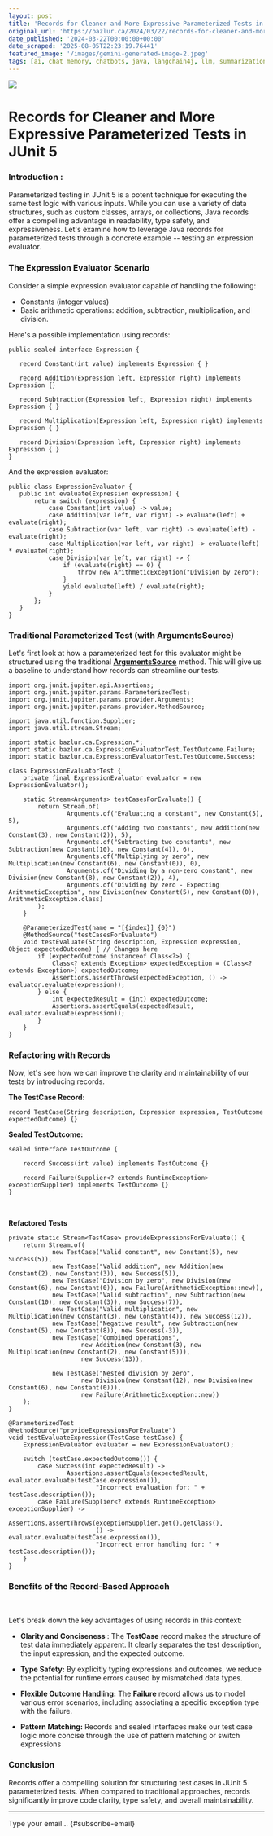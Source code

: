 ```yaml
---
layout: post
title: 'Records for Cleaner and More Expressive Parameterized Tests in JUnit 5'
original_url: 'https://bazlur.ca/2024/03/22/records-for-cleaner-and-more-expressive-parameterized-tests-in-junit-5/'
date_published: '2024-03-22T00:00:00+00:00'
date_scraped: '2025-08-05T22:23:19.76441'
featured_image: '/images/gemini-generated-image-2.jpeg'
tags: [ai, chat memory, chatbots, java, langchain4j, llm, summarization, token management, devotion, gratitude, humility, islamic pilgrimage, madinah, makkah, messenger muhammad %ef%b7%ba, rawda, sacred cities, spiritual journey, umrah, unity, bash alternative, cli script, command line, dark mode, developer tools, java 11, java 21, java cli, java code, java development, java execution, java features, java scripting, java shebang, java shell script, java tips, java tricks, java tutorial, shebang, terminal script, architecture, bicycle friendly, big ben, buckingham palace, city exploration, conference, copenhagen, cultural experiences, developer festivals, europe, family bonding, family reunion, frederiksborg castle, helsingborg, here are some recommended tags for your trip report london, history, karnan castle, nyhavn, old cities, personal journey, prime meridian, professional highlights, scandinavia, tivoli gardens, travel, travel blog, automation, cli, devops, github, jbang, picocli, releasenotes, tutorial, foreign function memory api, jep 471, memory management, security, sun misc unsafe, varhandle, code efficiency, code readability, coding best practices, core java, java enhancements, java programming, jep 455, modern java, order processing, primitive type, programming tips, software development, sure here are some tags for your article java, switch expressions, switch pattern, switch statement, jep, main, println, clarity, cleaner code, error handling, expressiveness, java records, junit 5, maintainability, parameterized testing, test cases, type safety, baby, dhaka, homecoming, new job]
---
```


![](images/gemini-generated-image-2.jpeg)

Records for Cleaner and More Expressive Parameterized Tests in JUnit 5
======================================================================

### **Introduction** :

Parameterized testing in JUnit 5 is a potent technique for executing the same test logic with various inputs. While you can use a variety of data structures, such as custom classes, arrays, or collections, Java records offer a compelling advantage in readability, type safety, and expressiveness. Let's examine how to leverage Java records for parameterized tests through a concrete example -- testing an expression evaluator.

### The Expression Evaluator Scenario

Consider a simple expression evaluator capable of handling the following:

* Constants (integer values)
* Basic arithmetic operations: addition, subtraction, multiplication, and division.

Here's a possible implementation using records:

```
public sealed interface Expression {

   record Constant(int value) implements Expression { }

   record Addition(Expression left, Expression right) implements Expression {}

   record Subtraction(Expression left, Expression right) implements Expression { }

   record Multiplication(Expression left, Expression right) implements Expression { }

   record Division(Expression left, Expression right) implements Expression { }
}
```

And the expression evaluator:   

```
public class ExpressionEvaluator {
   public int evaluate(Expression expression) {
       return switch (expression) {
           case Constant(int value) -> value;
           case Addition(var left, var right) -> evaluate(left) + evaluate(right);
           case Subtraction(var left, var right) -> evaluate(left) - evaluate(right);
           case Multiplication(var left, var right) -> evaluate(left) * evaluate(right);
           case Division(var left, var right) -> {
               if (evaluate(right) == 0) {
                   throw new ArithmeticException("Division by zero");
               }
               yield evaluate(left) / evaluate(right);
           }
       };
   }
}
```

### **Traditional Parameterized Test (with ArgumentsSource)**

Let's first look at how a parameterized test for this evaluator might be structured using the traditional [**ArgumentsSource**](https://junit.org/junit5/docs/5.10.2/api/org.junit.jupiter.params/org/junit/jupiter/params/provider/ArgumentsSource.html) method. This will give us a baseline to understand how records can streamline our tests.

```
import org.junit.jupiter.api.Assertions;
import org.junit.jupiter.params.ParameterizedTest;
import org.junit.jupiter.params.provider.Arguments;
import org.junit.jupiter.params.provider.MethodSource;

import java.util.function.Supplier;
import java.util.stream.Stream;

import static bazlur.ca.Expression.*;
import static bazlur.ca.ExpressionEvaluatorTest.TestOutcome.Failure;
import static bazlur.ca.ExpressionEvaluatorTest.TestOutcome.Success;

class ExpressionEvaluatorTest {
    private final ExpressionEvaluator evaluator = new ExpressionEvaluator();

    static Stream<Arguments> testCasesForEvaluate() {
        return Stream.of(
                Arguments.of("Evaluating a constant", new Constant(5), 5),
                Arguments.of("Adding two constants", new Addition(new Constant(3), new Constant(2)), 5),
                Arguments.of("Subtracting two constants", new Subtraction(new Constant(10), new Constant(4)), 6),
                Arguments.of("Multiplying by zero", new Multiplication(new Constant(6), new Constant(0)), 0),
                Arguments.of("Dividing by a non-zero constant", new Division(new Constant(8), new Constant(2)), 4),
                Arguments.of("Dividing by zero - Expecting ArithmeticException", new Division(new Constant(5), new Constant(0)), ArithmeticException.class)
        );
    }

    @ParameterizedTest(name = "[{index}] {0}")
    @MethodSource("testCasesForEvaluate")
    void testEvaluate(String description, Expression expression, Object expectedOutcome) { // Changes here
        if (expectedOutcome instanceof Class<?>) {
            Class<? extends Exception> expectedException = (Class<? extends Exception>) expectedOutcome;
            Assertions.assertThrows(expectedException, () -> evaluator.evaluate(expression));
        } else {
            int expectedResult = (int) expectedOutcome;
            Assertions.assertEquals(expectedResult, evaluator.evaluate(expression));
        }
    }
}
```

### **Refactoring with Records**

Now, let's see how we can improve the clarity and maintainability of our tests by introducing records.

**The TestCase Record:**

```
record TestCase(String description, Expression expression, TestOutcome expectedOutcome) {}
```

**Sealed TestOutcome:**

```
sealed interface TestOutcome {

    record Success(int value) implements TestOutcome {}

    record Failure(Supplier<? extends RuntimeException> exceptionSupplier) implements TestOutcome {}
}
```

<br />

**Refactored Tests**   

```
private static Stream<TestCase> provideExpressionsForEvaluate() {
    return Stream.of(
            new TestCase("Valid constant", new Constant(5), new Success(5)),
            new TestCase("Valid addition", new Addition(new Constant(2), new Constant(3)), new Success(5)),
            new TestCase("Division by zero", new Division(new Constant(6), new Constant(0)), new Failure(ArithmeticException::new)),
            new TestCase("Valid subtraction", new Subtraction(new Constant(10), new Constant(3)), new Success(7)),
            new TestCase("Valid multiplication", new Multiplication(new Constant(3), new Constant(4)), new Success(12)),
            new TestCase("Negative result", new Subtraction(new Constant(5), new Constant(8)), new Success(-3)),
            new TestCase("Combined operations",
                    new Addition(new Constant(3), new Multiplication(new Constant(2), new Constant(5))),
                    new Success(13)),

            new TestCase("Nested division by zero",
                    new Division(new Constant(12), new Division(new Constant(6), new Constant(0))),
                    new Failure(ArithmeticException::new))
    );
}

@ParameterizedTest
@MethodSource("provideExpressionsForEvaluate")
void testEvaluateExpression(TestCase testCase) {
    ExpressionEvaluator evaluator = new ExpressionEvaluator();

    switch (testCase.expectedOutcome()) {
        case Success(int expectedResult) ->
                Assertions.assertEquals(expectedResult, evaluator.evaluate(testCase.expression()),
                        "Incorrect evaluation for: " + testCase.description());
        case Failure(Supplier<? extends RuntimeException> exceptionSupplier) ->
                Assertions.assertThrows(exceptionSupplier.get().getClass(),
                        () -> evaluator.evaluate(testCase.expression()),
                        "Incorrect error handling for: " + testCase.description());
    }
}
```

### Benefits of the Record-Based Approach

<br />

Let's break down the key advantages of using records in this context:

* **Clarity and Conciseness** : The **TestCase** record makes the structure of test data immediately apparent. It clearly separates the test description, the input expression, and the expected outcome.

<!-- -->

* **Type Safety:** By explicitly typing expressions and outcomes, we reduce the potential for runtime errors caused by mismatched data types.

<!-- -->

* **Flexible Outcome Handling:** The **Failure** record allows us to model various error scenarios, including associating a specific exception type with the failure.

<!-- -->

* **Pattern Matching:** Records and sealed interfaces make our test case logic more concise through the use of pattern matching or switch expressions

### Conclusion

Records offer a compelling solution for structuring test cases in JUnit 5 parameterized tests. When compared to traditional approaches, records significantly improve code clarity, type safety, and overall maintainability.

*** ** * ** ***

Type your email... {#subscribe-email}
